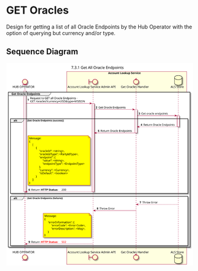 # GET Oracles

Design for getting a list of all Oracle Endpoints by the Hub Operator with the option of querying but currency and/or type.

## Sequence Diagram

![seq-acct-lookup-admin-get-oracle-7.3.1.svg](./assets/diagrams/sequence/seq-acct-lookup-admin-get-oracle-7.3.1.svg)
